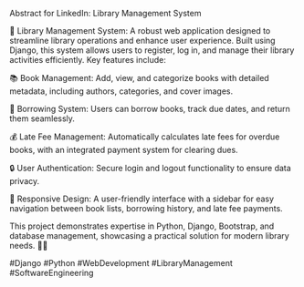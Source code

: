 Abstract for LinkedIn: Library Management System

🚀 Library Management System: A robust web application designed to streamline library operations and enhance user experience. Built using Django, this system allows users to register, log in, and manage their library activities efficiently. Key features include:

📚 Book Management: Add, view, and categorize books with detailed metadata, including authors, categories, and cover images.

🔄 Borrowing System: Users can borrow books, track due dates, and return them seamlessly.

💰 Late Fee Management: Automatically calculates late fees for overdue books, with an integrated payment system for clearing dues.

🔒 User Authentication: Secure login and logout functionality to ensure data privacy.

🎨 Responsive Design: A user-friendly interface with a sidebar for easy navigation between book lists, borrowing history, and late fee payments.

This project demonstrates expertise in Python, Django, Bootstrap, and database management, showcasing a practical solution for modern library needs. 📖✨

#Django #Python #WebDevelopment #LibraryManagement #SoftwareEngineering

